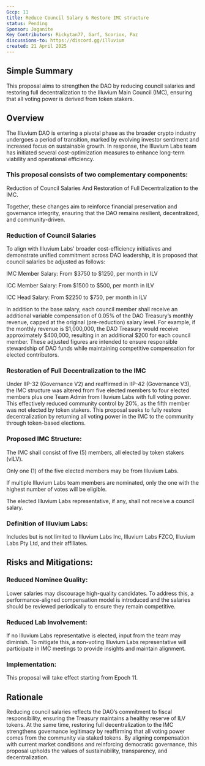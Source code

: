 ```yaml
---
Gccp: 11
title: Reduce Council Salary & Restore IMC structure
status: Pending
Sponsor: Jaganite
Key Contributors: Rickytan77, Garf, Scoriox, Paz
discussions-to: https://discord.gg/illuvium
created: 21 April 2025
---
```


## Simple Summary
This proposal aims to strengthen the DAO by reducing council salaries and restoring full decentralization to the Illuvium Main Council (IMC), ensuring that all voting power is derived from token stakers.

## Overview
The Illuvium DAO is entering a pivotal phase as the broader crypto industry undergoes a period of transition, marked by evolving investor sentiment and increased focus on sustainable growth. In response, the Illuvium Labs team has initiated several cost-optimization measures to enhance long-term viability and operational efficiency.

### This proposal consists of two complementary components:
Reduction of Council Salaries And Restoration of Full Decentralization to the IMC.


Together, these changes aim to reinforce financial preservation and governance integrity, ensuring that the DAO remains resilient, decentralized, and community-driven.

### Reduction of Council Salaries
To align with Illuvium Labs' broader cost-efficiency initiatives and demonstrate unified commitment across DAO leadership, it is proposed that council salaries be adjusted as follows:


IMC Member Salary: From $3750 to $1250, per month in ILV


ICC Member Salary: From $1500 to $500, per month in ILV


ICC Head Salary: From $2250 to $750, per month in ILV


In addition to the base salary, each council member shall receive an additional variable compensation of 0.05% of the DAO Treasury’s monthly revenue, capped at the original (pre-reduction) salary level. For example, if the monthly revenue is $1,000,000, the DAO Treasury would receive approximately $400,000, resulting in an additional $200 for each council member.
These adjusted figures are intended to ensure responsible stewardship of DAO funds while maintaining competitive compensation for elected contributors.

### Restoration of Full Decentralization to the IMC
Under IIP-32 (Governance V2) and reaffirmed in IIP-42 (Governance V3), the IMC structure was altered from five elected members to four elected members plus one Team Admin from Illuvium Labs with full voting power. This effectively reduced community control by 20%, as the fifth member was not elected by token stakers.
This proposal seeks to fully restore decentralization by returning all voting power in the IMC to the community through token-based elections.

### Proposed IMC Structure:
The IMC shall consist of five (5) members, all elected by token stakers (vILV).


Only one (1) of the five elected members may be from Illuvium Labs.


If multiple Illuvium Labs team members are nominated, only the one with the highest number of votes will be eligible.


The elected Illuvium Labs representative, if any, shall not receive a council salary.


### Definition of Illuvium Labs:
Includes but is not limited to Illuvium Labs Inc, Illuvium Labs FZCO, Illuvium Labs Pty Ltd, and their affiliates.

## Risks and Mitigations:
### Reduced Nominee Quality:
Lower salaries may discourage high-quality candidates. To address this, a performance-aligned compensation model is introduced and the salaries should be reviewed periodically to ensure they remain competitive.


### Reduced Lab Involvement:
If no Illuvium Labs representative is elected, input from the team may diminish. To mitigate this, a non-voting Illuvium Labs representative will participate in IMC meetings to provide insights and maintain alignment.

### Implementation:
This proposal will take effect starting from Epoch 11.

## Rationale
Reducing council salaries reflects the DAO’s commitment to fiscal responsibility, ensuring the Treasury maintains a healthy reserve of ILV tokens. At the same time, restoring full decentralization to the IMC strengthens governance legitimacy by reaffirming that all voting power comes from the community via staked tokens. By aligning compensation with current market conditions and reinforcing democratic governance, this proposal upholds the values of sustainability, transparency, and decentralization.


